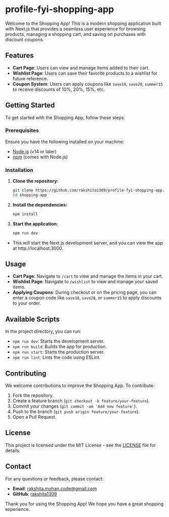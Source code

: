 # profile-fyi-shopping-app

Welcome to the Shopping App! This is a modern shopping application built with Next.js that provides a seamless user experience for browsing products, managing a shopping cart, and saving on purchases with discount coupons.

## Features

- **Cart Page**: Users can view and manage items added to their cart.
- **Wishlist Page**: Users can save their favorite products to a wishlist for future reference.
- **Coupon System**: Users can apply coupons like `save10`, `save20`, `summer15` to receive discounts of 10%, 20%, 15%, etc.

## Getting Started

To get started with the Shopping App, follow these steps:

### Prerequisites

Ensure you have the following installed on your machine:

- [Node.js](https://nodejs.org/) (v14 or later)
- [npm](https://www.npmjs.com/) (comes with Node.js)

### Installation

1. **Clone the repository:**

   ```bash
   git clone https://github.com/rakshita1309/profile-fyi-shopping-app.git
   cd shopping-app
   
2. **Install the dependencies:**
   ```bash
   npm install

3. **Start the application:**
   ```bash
   npm run dev
   
  - This will start the Next.js development server, and you can view the app at http://localhost:3000.

## Usage

- **Cart Page**: Navigate to `/cart` to view and manage the items in your cart.
- **Wishlist Page**: Navigate to `/wishlist` to view and manage your saved items.
- **Applying Coupons**: During checkout or on the pricing page, you can enter a coupon code like `save10`, `save20`, or `summer15` to apply discounts to your order.

## Available Scripts

In the project directory, you can run:

- `npm run dev`: Starts the development server.
- `npm run build`: Builds the app for production.
- `npm run start`: Starts the production server.
- `npm run lint`: Lints the code using ESLint.

## Contributing

We welcome contributions to improve the Shopping App. To contribute:

1. Fork the repository.
2. Create a feature branch (`git checkout -b feature/your-feature`).
3. Commit your changes (`git commit -am 'Add new feature'`).
4. Push to the branch (`git push origin feature/your-feature`).
5. Open a Pull Request.

## License

This project is licensed under the MIT License - see the [LICENSE](LICENSE) file for details.

## Contact

For any questions or feedback, please contact:

- **Email**: rakshita.mohan.code@gmail.com
- **GitHub**: [rakshita1309](https://github.com/rakshita1309)

Thank you for using the Shopping App! We hope you have a great shopping experience.
